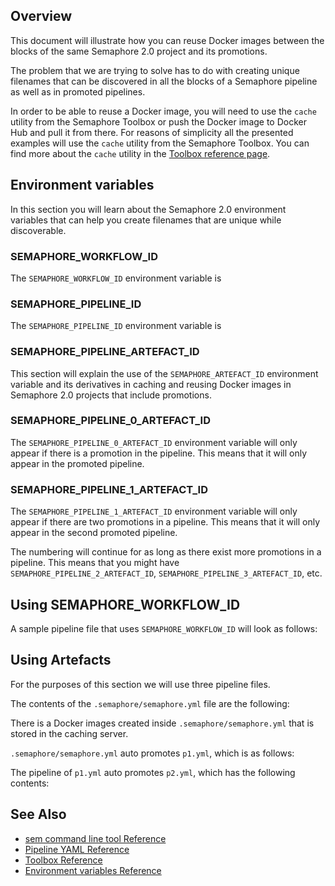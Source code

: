 

## Overview

This document will illustrate how you can reuse Docker images between the
blocks of the same Semaphore 2.0 project and its promotions.

The problem that we are trying to solve has to do with creating unique
filenames that can be discovered in all the blocks of a Semaphore pipeline as
well as in promoted pipelines.

In order to be able to reuse a Docker image, you will need to use the `cache`
utility from the Semaphore Toolbox or push the Docker image to Docker Hub and
pull it from there. For reasons of simplicity all the presented examples will
use the `cache` utility from the Semaphore Toolbox. You can find more about
the `cache` utility in the
[Toolbox reference page](https://docs.semaphoreci.com/article/54-toolbox-reference).

## Environment variables

In this section you will learn about the Semaphore 2.0 environment variables
that can help you create filenames that are unique while discoverable.

### SEMAPHORE\_WORKFLOW\_ID

The `SEMAPHORE_WORKFLOW_ID` environment variable is

### SEMAPHORE\_PIPELINE\_ID

The `SEMAPHORE_PIPELINE_ID` environment variable is


### SEMAPHORE\_PIPELINE\_ARTEFACT_ID

This section will explain the use of the `SEMAPHORE_ARTEFACT_ID` environment
variable and its derivatives in caching and reusing Docker images in Semaphore
2.0 projects that include promotions.


### SEMAPHORE\_PIPELINE\_0\_ARTEFACT\_ID

The `SEMAPHORE_PIPELINE_0_ARTEFACT_ID` environment variable will only appear if
there is a promotion in the pipeline. This means that it will only appear in
the promoted pipeline.

### SEMAPHORE\_PIPELINE\_1\_ARTEFACT\_ID

The `SEMAPHORE_PIPELINE_1_ARTEFACT_ID` environment variable will only appear if
there are two promotions in a pipeline. This means that it will only appear in
the second promoted pipeline.

The numbering will continue for as long as there exist more promotions in a
pipeline. This means that you might have `SEMAPHORE_PIPELINE_2_ARTEFACT_ID`,
`SEMAPHORE_PIPELINE_3_ARTEFACT_ID`, etc.

## Using SEMAPHORE\_WORKFLOW\_ID

A sample pipeline file that uses `SEMAPHORE_WORKFLOW_ID` will look as follows:



## Using Artefacts

For the purposes of this section we will use three pipeline files.

The contents of the `.semaphore/semaphore.yml` file are the following:


There is a Docker images created inside `.semaphore/semaphore.yml` that is
stored in the caching server.


`.semaphore/semaphore.yml` auto promotes `p1.yml`, which is as follows:


The pipeline of `p1.yml` auto promotes `p2.yml`, which has the following
contents:





## See Also

* [sem command line tool Reference](https://docs.semaphoreci.com/article/53-sem-reference)
* [Pipeline YAML Reference](https://docs.semaphoreci.com/article/50-pipeline-yaml)
* [Toolbox Reference](https://docs.semaphoreci.com/article/54-toolbox-reference)
* [Environment variables Reference](https://docs.semaphoreci.com/article/12-environment-variables)